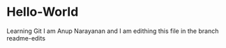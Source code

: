 # Hello-World
Learning Git
I am Anup Narayanan and I am edithing this file in the branch readme-edits

